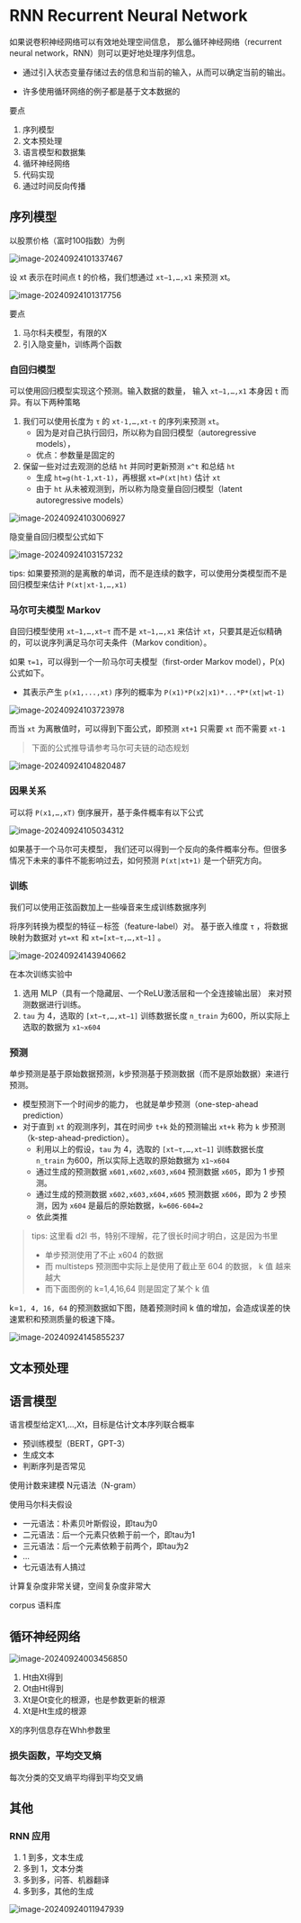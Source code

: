 # RNN Recurrent Neural Network

如果说卷积神经网络可以有效地处理空间信息， 那么循环神经网络（recurrent neural network，RNN）则可以更好地处理序列信息。

- 通过引入状态变量存储过去的信息和当前的输入，从而可以确定当前的输出。

- 许多使用循环网络的例子都是基于文本数据的

要点

1. 序列模型
2. 文本预处理
3. 语言模型和数据集
4. 循环神经网络
5. 代码实现
6. 通过时间反向传播

## 序列模型

以股票价格（富时100指数）为例

![image-20240924101337467](./20240924-rnn-recurrent-neural-network.assets/image-20240924101337467.png)

设 xt 表示在时间点 t 的价格，我们想通过 `xt−1,…,x1` 来预测 xt。

![image-20240924101317756](./20240924-rnn-recurrent-neural-network.assets/image-20240924101317756.png)

要点

1.   马尔科夫模型，有限的X
2.   引入隐变量h，训练两个函数

### 自回归模型

可以使用回归模型实现这个预测。输入数据的数量， 输入 `xt−1,…,x1` 本身因 `t` 而异。有以下两种策略

1. 我们可以使用长度为 `τ` 的 `xt-1,…,xt-τ` 的序列来预测 `xt`。
   - 因为是对自己执行回归，所以称为自回归模型（autoregressive models），
   - 优点：参数量是固定的
2. 保留一些对过去观测的总结 `ht`  并同时更新预测 `x^t` 和总结 `ht`
   - 生成 `ht=g(ht-1,xt-1)`，再根据 `xt=P(xt|ht)` 估计 `xt`
   - 由于 `ht` 从未被观测到，所以称为隐变量自回归模型（latent autoregressive models）

![image-20240924103006927](./20240924-rnn-recurrent-neural-network.assets/image-20240924103006927.png)

隐变量自回归模型公式如下

![image-20240924103157232](./20240924-rnn-recurrent-neural-network.assets/image-20240924103157232.png)

tips: 如果要预测的是离散的单词，而不是连续的数字，可以使用分类模型而不是回归模型来估计 `P(xt|xt-1,…,x1)`

### 马尔可夫模型 Markov

自回归模型使用 `xt−1,…,xt−τ`  而不是 `xt−1,…,x1` 来估计 `xt`，只要其是近似精确的，可以说序列满足马尔可夫条件（Markov condition）。

如果 `τ=1`，可以得到一个一阶马尔可夫模型（first-order Markov model），P(x) 公式如下。

- 其表示产生 `p(x1,...,xt)` 序列的概率为 `P(x1)*P(x2|x1)*...*P*(xt|wt-1)`

![image-20240924103723978](./20240924-rnn-recurrent-neural-network.assets/image-20240924103723978.png)

而当 `xt` 为离散值时，可以得到下面公式，即预测 `xt+1` 只需要 `xt` 而不需要 `xt-1`

> 下面的公式推导请参考马尔可夫链的动态规划

![image-20240924104820487](./20240924-rnn-recurrent-neural-network.assets/image-20240924104820487.png)

### 因果关系

可以将 `P(x1,…,xT)` 倒序展开，基于条件概率有以下公式

![image-20240924105034312](./20240924-rnn-recurrent-neural-network.assets/image-20240924105034312.png)

如果基于一个马尔可夫模型， 我们还可以得到一个反向的条件概率分布。但很多情况下未来的事件不能影响过去，如何预测 `P(xt|xt+1)` 是一个研究方向。

### 训练

我们可以使用正弦函数加上一些噪音来生成训练数据序列

将序列转换为模型的特征－标签（feature-label）对。 基于嵌入维度 `τ` ，将数据映射为数据对 `yt=xt` 和 `xt=[xt−τ,…,xt−1]` 。

![image-20240924143940662](./20240924-rnn-recurrent-neural-network.assets/image-20240924143940662.png)

在本次训练实验中

1. 选用 MLP（具有一个隐藏层、一个ReLU激活层和一个全连接输出层） 来对预测数据进行训练。
2. `tau` 为 4，选取的 `[xt−τ,…,xt−1]` 训练数据长度 `n_train` 为600，所以实际上选取的数据为 `x1~x604` 

### 预测

单步预测是基于原始数据预测，k步预测基于预测数据（而不是原始数据）来进行预测。 

- 模型预测下一个时间步的能力， 也就是单步预测（one-step-ahead prediction）
- 对于直到 `xt` 的观测序列，其在时间步 `t+k` 处的预测输出 `xt+k` 称为 `k` 步预测（k-step-ahead-prediction）。
  - 利用以上的假设，`tau` 为 4，选取的 `[xt−τ,…,xt−1]` 训练数据长度 `n_train` 为600，所以实际上选取的原始数据为 `x1~x604` 
  - 通过生成的预测数据 `x601,x602,x603,x604` 预测数据 `x605`，即为 1 步预测。
  - 通过生成的预测数据 `x602,x603,x604,x605` 预测数据 `x606`，即为 2 步预测，因为 `x604` 是最后的原始数据，`k=606-604=2`
  - 依此类推

> tips: 这里看 d2l 书，特别不理解，花了很长时间才明白，这是因为书里
>
> - 单步预测使用了不止 x604 的数据
> - 而 multisteps 预测图中实际上是使用了截止至 604 的数据， k 值 越来越大
> - 而下面图例的 k=1,4,16,64 则是固定了某个 k 值

k=`1, 4, 16, 64` 的预测数据如下图，随着预测时间 k 值的增加，会造成误差的快速累积和预测质量的极速下降。

![image-20240924145855237](./20240924-rnn-recurrent-neural-network.assets/image-20240924145855237.png)

## 文本预处理

## 语言模型

语言模型给定X1,...,Xt，目标是估计文本序列联合概率

-   预训练模型（BERT，GPT-3）
-   生成文本
-   判断序列是否常见

使用计数来建模 N元语法（N-gram）

使用马尔科夫假设

-   一元语法：朴素贝叶斯假设，即tau为0
-   二元语法：后一个元素只依赖于前一个，即tau为1
-   三元语法：后一个元素依赖于前两个，即tau为2
-   ...
-   七元语法有人搞过

计算复杂度非常关键，空间复杂度非常大

corpus 语料库

## 循环神经网络

![image-20240924003456850](./20240924-rnn-recurrent-neural-network.assets/image-20240924003456850.png)

1.   Ht由Xt得到
2.   Ot由Ht得到
3.   Xt是Ot变化的根源，也是参数更新的根源
4.   Xt是Ht生成的根源

X的序列信息存在Whh参数里

### 损失函数，平均交叉熵

每次分类的交叉熵平均得到平均交叉熵

## 其他

### RNN 应用

1. 1 到多，文本生成
2. 多到 1，文本分类
3. 多到多，问答、机器翻译
4. 多到多，其他的生成

![image-20240924011947939](./20240924-rnn-recurrent-neural-network.assets/image-20240924011947939.png)

